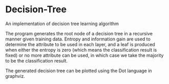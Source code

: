 # Decision-Tree
An implementation of decision tree learning algorithm

The program generates the root node of a decision tree in a recursive manner given training data. Entropy and information gain are used to determine the attribute to be used in each layer, and a leaf is produced when either the entropy is zero (which means the classification result is fixed) or no more attribute can be used, in which case we take the majority to be the classification result.

The generated decision tree can be plotted using the Dot language in graphviz.
